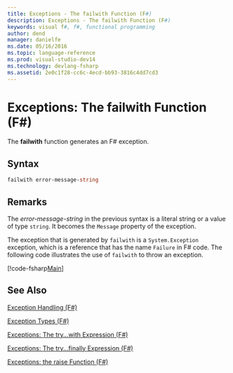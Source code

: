 ```yaml
---
title: Exceptions - The failwith Function (F#)
description: Exceptions - The failwith Function (F#)
keywords: visual f#, f#, functional programming
author: dend
manager: danielfe
ms.date: 05/16/2016
ms.topic: language-reference
ms.prod: visual-studio-dev14
ms.technology: devlang-fsharp
ms.assetid: 2e0c1f28-cc6c-4ecd-bb93-3816c4dd7cd3 
---
```


# Exceptions: The failwith Function (F#)

The **failwith** function generates an F# exception.


## Syntax

```fsharp
failwith error-message-string
```

## Remarks
The *error-message-string* in the previous syntax is a literal string or a value of type `string`. It becomes the `Message` property of the exception.

The exception that is generated by `failwith` is a `System.Exception` exception, which is a reference that has the name `Failure` in F# code. The following code illustrates the use of `failwith` to throw an exception.

[!code-fsharp[Main](snippets/fslangref2/snippet6001.fs)]
    
## See Also
[Exception Handling &#40;F&#35;&#41;](Exception-Handling-%5BFSharp%5D.md)

[Exception Types &#40;F&#35;&#41;](Exception-Types-%5BFSharp%5D.md)

[Exceptions: The try...with Expression &#40;F&#35;&#41;](Exceptions-The-try...with-Expression-%5BFSharp%5D.md)

[Exceptions: The try...finally Expression &#40;F&#35;&#41;](Exceptions-The-try...finally-Expression-%5BFSharp%5D.md)

[Exceptions: the raise Function &#40;F&#35;&#41;](Exceptions-the-raise-Function-%5BFSharp%5D.md)